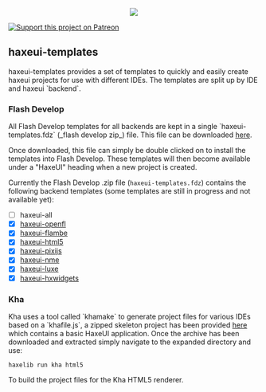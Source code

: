 <p align="center">
  <img src="https://dl.dropboxusercontent.com/u/26678671/haxeui2-warning.png"/>
</p>

[![Support this project on Patreon](https://dl.dropboxusercontent.com/u/26678671/patreon_button.png)](https://www.patreon.com/haxeui)

<h2>haxeui-templates</h2>
haxeui-templates provides a set of templates to quickly and easily create haxeui projects for use with different IDEs. The templates are split up by IDE and haxeui `backend`.

<h3>Flash Develop</h3>
All Flash Develop templates for all backends are kept in a single `haxeui-templates.fdz` (_flash develop zip_) file. This file can be downloaded <a href="https://github.com/haxeui/haxeui-templates/raw/master/flash-develop/haxeui-templates.fdz">here</a>. 

Once downloaded, this file can simply be double clicked on to install the templates into Flash Develop. These templates will then become available under a "HaxeUI" heading when a new project is created.

Currently the Flash Develop .zip file (`haxeui-templates.fdz`) contains the following backend templates (some templates are still in progress and not available yet):

 - [ ] haxeui-all
 - [x] <a href="https://github.com/haxeui/haxeui-templates/tree/master/flash-develop/%24(BaseDir)/Projects/550%20HaxeUI%20-%20OpenFL%20Project">haxeui-openfl</a>
 - [x] <a href="https://github.com/haxeui/haxeui-templates/tree/master/flash-develop/%24(BaseDir)/Projects/560%20HaxeUI%20-%20Flambe%20Project">haxeui-flambe</a>
 - [x] <a href="https://github.com/haxeui/haxeui-templates/tree/master/flash-develop/%24(BaseDir)/Projects/540%20HaxeUI%20-%20HTML5%20Project">haxeui-html5</a>
 - [x] <a href="https://github.com/haxeui/haxeui-templates/tree/master/flash-develop/%24(BaseDir)/Projects/570%20HaxeUI%20-%20PixiJS%20Project">haxeui-pixijs</a>
 - [x] <a href="https://github.com/haxeui/haxeui-templates/tree/master/flash-develop/%24(BaseDir)/Projects/580%20HaxeUI%20-%20NME%20Project">haxeui-nme</a>
 - [x] <a href="https://github.com/haxeui/haxeui-templates/tree/master/flash-develop/%24(BaseDir)/Projects/590%20HaxeUI%20-%20Luxe%20Project">haxeui-luxe</a>
 - [x] <a href="https://github.com/haxeui/haxeui-templates/tree/master/flash-develop/%24(BaseDir)/Projects/600%20HaxeUI%20-%20hxWidgets%20Project">haxeui-hxwidgets</a>

<h3>Kha</h3>
Kha uses a tool called `khamake` to generate project files for various IDEs based on a `khafile.js`, a zipped skeleton project has been provided <a href="https://github.com/haxeui/haxeui-templates/blob/master/kha/skeleton.zip?raw=true">here</a> which contains a basic HaxeUI application. Once the archive has been downloaded and extracted simply navigate to the expanded directory and use:

```
haxelib run kha html5
```

To build the project files for the Kha HTML5 renderer.